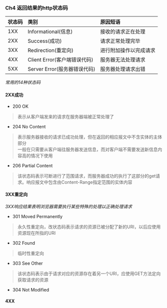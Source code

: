 ### Ch4 返回结果的http状态码
|		状态码  	   |         类别       			| 		原因短语		 |
|:-------------------- |:-------------------			|:-----------------------|
|1XX				   |Informational(信息) 			|接收的请求正在处理		 |
|2XX				   |Success(成功)       			|请求正常处理完毕		 |
|3XX				   |Redirection(重定向) 			|进行附加操作以完成请求	 |
|4XX				   |Client Error(客户端错误代码)	|服务器无法处理请求		 |
|5XX				   |Server Error(服务器错误代码)	|服务器处理请求出错		 |

*常用的14种状态码*

#### 2XX成功
* 200 OK 

>	表示从客户端发来的请求在服务器端被正常处理了  

* 204 No Content   

> 	表示服务器接收的请求已成功处理，但在返回的相应报文中不含实体的主体部分      
>	一般在只需要从客户端往服务器发送信息，而对客户端不需要发送新信息内容高的情况下使用  

* 206 Partial Content   

> 	该状态码表示可断进行了范围请求，而服务器成功的执行了这部分的get请求。响应报文中包含由Content-Range指定范围的实体内容

#### 3XX重定向
*3XX响应结果表明浏览器需要执行某些特殊的处理以正确处理请求*
* 301 Moved Permanently     

> 	永久性重定向，改状态码表示请求的资源已被分配了新的URI，以后应使用资源现在所指的URI   

* 302 Found     

> 	临时性重定向   

* 303 See Other   

> 	该状态码表示由于请求对应的资源存在着另一个URI，应使用GET方法定向获取请求的资源   

* 304 Not Modified

#### 4XX